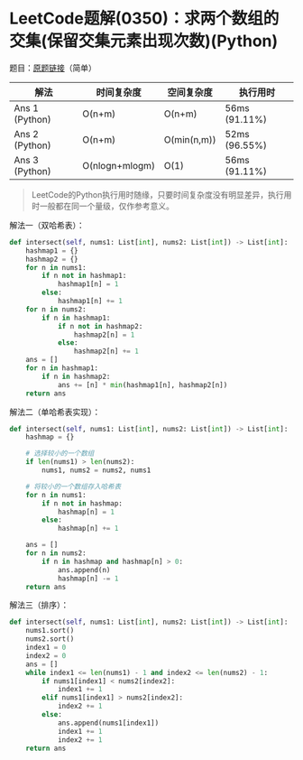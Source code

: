 # LeetCode题解(0350)：求两个数组的交集(保留交集元素出现次数)(Python)

题目：[原题链接](https://leetcode-cn.com/problems/intersection-of-two-arrays-ii/)（简单）

| 解法           | 时间复杂度     | 空间复杂度  | 执行用时      |
| -------------- | -------------- | ----------- | ------------- |
| Ans 1 (Python) | O(n+m)         | O(n+m)      | 56ms (91.11%) |
| Ans 2 (Python) | O(n+m)         | O(min(n,m)) | 52ms (96.55%) |
| Ans 3 (Python) | O(nlogn+mlogm) | O(1)        | 56ms (91.11%) |

>  LeetCode的Python执行用时随缘，只要时间复杂度没有明显差异，执行用时一般都在同一个量级，仅作参考意义。

解法一（双哈希表）：

```python
def intersect(self, nums1: List[int], nums2: List[int]) -> List[int]:
    hashmap1 = {}
    hashmap2 = {}
    for n in nums1:
        if n not in hashmap1:
            hashmap1[n] = 1
        else:
            hashmap1[n] += 1
    for n in nums2:
        if n in hashmap1:
            if n not in hashmap2:
                hashmap2[n] = 1
            else:
                hashmap2[n] += 1
    ans = []
    for n in hashmap1:
        if n in hashmap2:
            ans += [n] * min(hashmap1[n], hashmap2[n])
    return ans
```

解法二（单哈希表实现）：

```python
def intersect(self, nums1: List[int], nums2: List[int]) -> List[int]:
    hashmap = {}

    # 选择较小的一个数组
    if len(nums1) > len(nums2):
        nums1, nums2 = nums2, nums1

    # 将较小的一个数组存入哈希表
    for n in nums1:
        if n not in hashmap:
            hashmap[n] = 1
        else:
            hashmap[n] += 1

    ans = []
    for n in nums2:
        if n in hashmap and hashmap[n] > 0:
            ans.append(n)
            hashmap[n] -= 1
    return ans
```

解法三（排序）：

```python
def intersect(self, nums1: List[int], nums2: List[int]) -> List[int]:
    nums1.sort()
    nums2.sort()
    index1 = 0
    index2 = 0
    ans = []
    while index1 <= len(nums1) - 1 and index2 <= len(nums2) - 1:
        if nums1[index1] < nums2[index2]:
            index1 += 1
        elif nums1[index1] > nums2[index2]:
            index2 += 1
        else:
            ans.append(nums1[index1])
            index1 += 1
            index2 += 1
    return ans
```